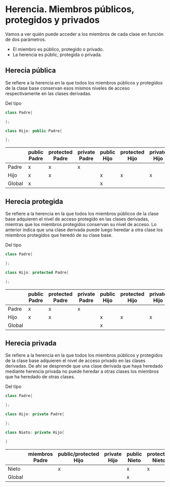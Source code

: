 # Herencia. Miembros públicos, protegidos y privados

Vamos a ver quién puede acceder a los miembros de cada clase en función de dos parámetros.
  * El miembro es público, protegido o privado.
  * La herencia es públic, protegida o privada.


## Herecia pública

Se refiere a la herencia en la que todos los miembros públicos y protegidos de la clase base conservan esos mismos niveles de acceso respectivamente en las clases derivadas.

Del tipo

```cpp
class Padre{

};

class Hijo: public Padre{

};
```

|        | public Padre | protected Padre | private Padre | public Hijo | protected Hijo | private Hijo |
| ------ | ------------ | --------------- | ------------- | ----------- | -------------- | ------------ |
| Padre  | x            | x               | x             |             |                |              |
| Hijo   | x            | x               |               | x           | x              | x            |
| Global | x            |                 |               | x           |                |              |


## Herecia protegida

Se refiere a la herencia en la que todos los miembros públicos de la clase base adquieren el nivel de acceso protegido en las clases derivadas, mientras que los miembros protegidos conservan su nivel de acceso. Lo anterior indica que una clase derivada puede luego heredar a otra clase los miembros protegidos que heredó de su clase base.

Del tipo

```cpp
class Padre{

};

class Hijo: protected Padre{

};
```

|        | public Padre | protected Padre | private Padre | public Hijo | protected Hijo | private Hijo |
| ------ | ------------ | --------------- | ------------- | ----------- | -------------- | ------------ |
| Padre  | x            | x               | x             |             |                |              |
| Hijo   | x            | x               |               | x           | x              | x            |
| Global |              |                 |               | x           |                |              |

## Herecia privada

Se refiere a la herencia en la que todos los miembros públicos y protegidos de la clase base adquieren el nivel de acceso privado en las clases derivadas. De ahí se desprende que una clase derivada que haya heredado mediante herencia privada no puede heredar a otras clases los miembros que ha heredado de otras clases.

Del tipo

```cpp
class Padre{

};

class Hijo: private Padre{

};

class Nieto: private Hijo{

}
```

|        | miembros Padre | public/protected Hijo | private Hijo | public Nieto | protected Nieto | private Nieto |
| ------ | -------------- | --------------------- | ------------ | ------------ | --------------- | ------------- |
| Nieto  |                | x                     |              | x            | x               | x             |
| Global |                |                       |              | x            |                 |               |
